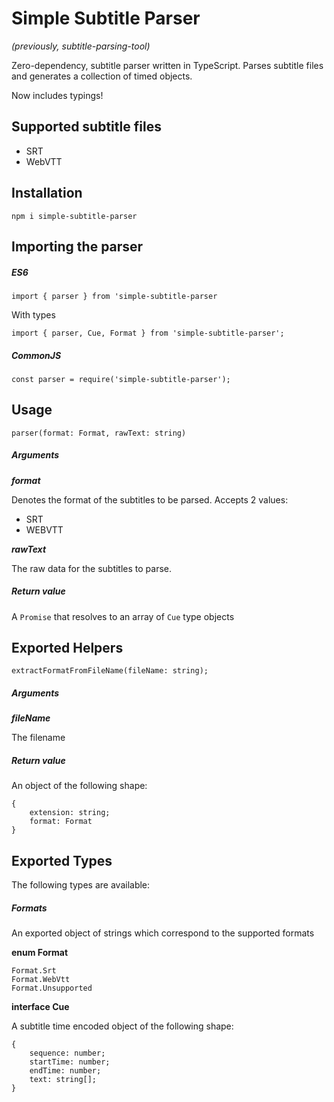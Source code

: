 # Simple Subtitle Parser

_(previously, subtitle-parsing-tool)_

Zero-dependency, subtitle parser written in TypeScript. Parses subtitle files and generates a collection of timed objects.

Now includes typings!

## Supported subtitle files

- SRT
- WebVTT

## Installation

`npm i simple-subtitle-parser`

## Importing the parser

##### ES6

`import { parser } from 'simple-subtitle-parser`

With types

`import { parser, Cue, Format } from 'simple-subtitle-parser';`

##### CommonJS

`const parser = require('simple-subtitle-parser');`

## Usage

```
parser(format: Format, rawText: string)
```

##### Arguments

**_format_**

Denotes the format of the subtitles to be parsed. Accepts 2 values:
    
- SRT
- WEBVTT
    
**_rawText_**

The raw data for the subtitles to parse.

##### Return value

A `Promise` that resolves to an array of `Cue` type objects

## Exported Helpers

```
extractFormatFromFileName(fileName: string);
```

##### Arguments

**_fileName_**

The filename

##### Return value

An object of the following shape:

```
{
    extension: string;
    format: Format
}
```

## Exported Types

The following types are available:

##### Formats

An exported object of strings which correspond to the supported formats

__enum Format__

```
Format.Srt
Format.WebVtt
Format.Unsupported
```

__interface Cue__

A subtitle time encoded object of the following shape:
```
{
    sequence: number;
    startTime: number;
    endTime: number;
    text: string[];
}
```
